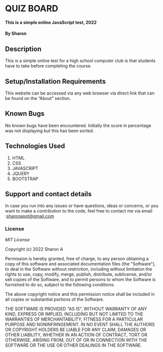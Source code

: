 # QUIZ BOARD
#### This is a simple online JavaScript test, 2022
#### By **Sharon**

## Description
This is a simple online test for a high school computer club is that students have to take before completing the course.

## Setup/Installation Requirements
This website can be accessed via any web browser via direct link that can be found on the “About” section.

## Known Bugs
No known bugs have been encountered. Initially the score in percentage was not displaying but this has been sorted.

## Technologies Used
1.	HTML
2.	CSS
3.	JAVASCRIPT
4.	JQUERY
5.	BOOTSTRAP

## Support and contact details
In case you run into any issues or have questions, ideas or concerns, or you want to make a contribution to the code, feel free to contact me via email :sharonapot@gmail.com

### License
*MIT License*

Copyright (c) 2022 Sharon A

Permission is hereby granted, free of charge, to any person obtaining a copy
of this software and associated documentation files (the "Software"), to deal
in the Software without restriction, including without limitation the rights
to use, copy, modify, merge, publish, distribute, sublicense, and/or sell
copies of the Software, and to permit persons to whom the Software is
furnished to do so, subject to the following conditions:

The above copyright notice and this permission notice shall be included in all
copies or substantial portions of the Software.

THE SOFTWARE IS PROVIDED "AS IS", WITHOUT WARRANTY OF ANY KIND, EXPRESS OR
IMPLIED, INCLUDING BUT NOT LIMITED TO THE WARRANTIES OF MERCHANTABILITY,
FITNESS FOR A PARTICULAR PURPOSE AND NONINFRINGEMENT. IN NO EVENT SHALL THE
AUTHORS OR COPYRIGHT HOLDERS BE LIABLE FOR ANY CLAIM, DAMAGES OR OTHER
LIABILITY, WHETHER IN AN ACTION OF CONTRACT, TORT OR OTHERWISE, ARISING FROM,
OUT OF OR IN CONNECTION WITH THE SOFTWARE OR THE USE OR OTHER DEALINGS IN THE
SOFTWARE.


